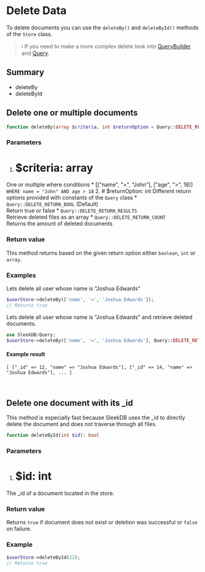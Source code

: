 <!--METADATA
{
    "title": "Delete Data",
    "url": "delete-data",
    "icon": "trash"
}
!METADATA-->

# Delete Data

To delete documents you can use the `deleteBy()` and `deleteById()` methods of the `Store` class.

> ℹ️ If you need to make a more complex delete look into <a class="gotoblock" href="#/query-builder">QueryBuilder</a> and <a class="gotoblock" href="#/query">Query</a>.

## Summary
  * deleteBy
  * deleteById

## Delete one or multiple documents

```php
function deleteBy(array $criteria, int $returnOption = Query::DELETE_RETURN_BOOL): array|bool|int
```

### Parameters

  1. # $criteria: array
  One or multiple where conditions
    * [["name", "=", "John"], ["age", ">", 18]]<br/>`WHERE name = "John" AND age > 18`
  2. # $returnOption: int
  Different return options provided with constants of the `Query` class
    * `Query::DELETE_RETURN_BOOL` (Default)<br/>Return true or false
    * `Query::DELETE_RETURN_RESULTS`<br/>Retrieve deleted files as an array
    * `Query::DELETE_RETURN_COUNT`<br/>Returns the amount of deleted documents

### Return value
This method returns based on the given return option either `boolean`, `int` or `array`.

### Examples

Lets delete all user whose name is "Joshua Edwards"

```php
$userStore->deleteBy(['name', '=', 'Joshua Edwards']);
// Returns true
```

Lets delete all user whose name is "Joshua Edwards" and retrieve deleted documents.

```php
use SleekDB/Query;
$userStore->deleteBy(['name', '=', 'Joshua Edwards'], Query::DELETE_RETURN_RESULTS);
```

#### Example result
```
[ ["_id" => 12, "name" => "Joshua Edwards"], ["_id" => 14, "name" => "Joshua Edwards"], ... ]
```

<br/>

## Delete one document with its _id

This method is especially fast because SleekDB uses the _id to directly delete the document and does not traverse through all files.

```php
function deleteById(int $id): bool
```

### Parameters

  1. # $id: int
  The _id of a document located in the store.

### Return value
Returns `true` if document does not exist or deletion was successful or `false` on failure.

### Example

```php
$userStore->deleteById(12);
// Returns true
```